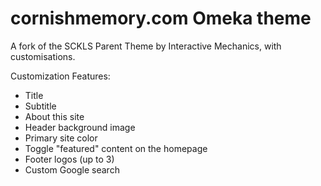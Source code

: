 cornishmemory.com Omeka theme
==================

A fork of the SCKLS Parent Theme by Interactive Mechanics, with customisations.

Customization Features:
  *  Title
  *  Subtitle
  *  About this site
  *  Header background image
  *  Primary site color
  *  Toggle "featured" content on the homepage
  *  Footer logos (up to 3)
  *  Custom Google search
